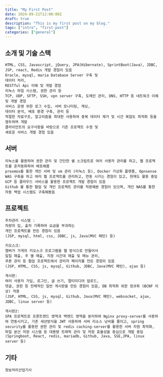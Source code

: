 ```yaml
---
title: "My First Post"
date: 2024-09-21T12:00:00Z
draft: true
description: "This is my first post on my blog."
tags: ["intro", "first-post"]
categories: ["general"]
---
```


## 소개 및 기술 스택
    HTML, CSS, Javascript, jQuery, JPA(Hibernate), SprintBoot(Java), JDBC, JSP, react, Redis 개발 경험이 있음
    Oracle, mysql, maria Database Server 구축 및 
    데이터 처리,
    RESTful Api 이해 및 개발 경험
    리눅스 파일 시스템, 권한 관리 등
    TCP, UDP, SFTP, SSH, vpn server 구축, 도메인 관리, DNS, HTTP 등 네트워크 이해 및 개발 경험
    서비스 운영 위한 로그 수집, 서버 모니터링, 캐싱,
    데이터 분석, 배포 환경 구축, 관리 등 
    적절한 자료구조, 알고리즘을 최대한 사용하여 중복 데이터 제거 및 시간 복잡도 최적화 등을 염두하며 개발
    클라이언트의 요구사항을 바탕으로 기존 프로젝트 수정 및
    새로운 서비스 개발 경험 있음


## 서버 
    리눅스를 활용하여 권한 관리 및 간단한 쉘 스크립트로 여러 사용자 관리를 하고, 웹 프로젝트를 준자동화하여 배포해봄
    proxmox를 통한 개인 서버 및 vm 관리 (리눅스 등), Docker 가상화 플랫폼, Opnsense WAS 구축을 하고 여러 웹 프로젝트를 관리하고, 연동 시키는 경험이 있고, 현재도 활용 중임
    GCP 등 클라우드 서비스를 활용한 프로젝트 개발 경험이 있음
    Github 를 통한 협업 및 개인 프로젝트 관리를 적용해본 경험이 있으며, 개인 NAS를 통한 자동 백업 시스템도 구축해봤음

## 프로젝트
    
    주차관리 시스템 :
    차량의 입, 출차 기록하여 요금을 부과하는 
    개인 프로젝트를 만든 경험이 있음
    (JSP, mysql, html, css, JDBC, js, Java(MVC 패턴) 등) 
    
    키오스크:
    햄버거 가게의 키오스크 프로그램을 웹 방식으로 만들어서
    일일 매출, 주 별 매출, 지정 시간대 매출 및 메뉴 관리,
    쿠폰 관리 등 협업 프로젝트에서 관리자 페이지를 만든 경험이 있음 
    (JSP, HTML, CSS, js, mysql, Github, JDBC, Java(MVC 패턴), ajax 등)

    게시판:
    여러 사용자 가입, 로그인, 글 쓰기, 멀티미디어 업로드,
    댓글, 권한 등 전체적인 일반 게시판을 만든 경험이 있음, DB 최적화 위한 정규화 (BCNF 이상) 적용
    (JSP, HTML, CSS, js, mysql, Github, Java(MVC 패턴), websocket, ajax, JDBC, linux server 등)
    
    게시판2:
    SPA 프로젝트로 프론트엔드 영역과 백엔드 영역을 분리하여 Nginx proxy-server를 사용하여 연동시키고, 기존 세션방식을 JWT 사용하여 서버 리소스 낭비를 줄이고, spring security를 활용한 권한 관리 및 redis caching-server를 활용한 서버 자원 최적화, 파일 분산 저장 시스템 등 대용량 트래픽 관리 및 자원 효율성을 중심으로 개발 중임 
    (Springboot, React, redis, mariadb, Github, Java, SSE,JPA, linux server 등)

## 기타
    정보처리산업기사 